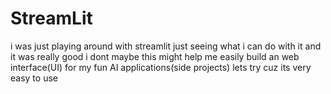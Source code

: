 # StreamLit
i was just playing around with streamlit just seeing what i can do with it
and it was really good
i dont maybe this might help me easily build an web interface(UI) for my fun AI applications(side projects)
lets try cuz its very easy to use